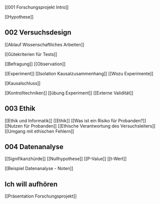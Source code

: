 [[001 Forschungsprojekt Intro]]

[[Hypothese]]


## 002 Versuchsdesign
[[Ablauf Wissenschaftliches Arbeiten]]

[[Gütekriterien für Tests]]

[[Befragung]]
[[Observation]]


[[Experiment]]
[[Isolation Kausalzusammenhang]]
[[Wozu Experimente]]

[[Kausalschluss]]

[[Kontrolltechniken]]
[[übung Experiment]]
[[Externe Validität]]

## 003 Ethik
[[Ethik und Informatik]]
[[Ethik]]
[[Was ist ein Risiko für Probanden?]]
[[Nutzen für Probanden]]
[[Ethische Verantwortung des Versuchsleiters]]
[[Umgang mit ethischen Fehlern]]




## 004 Datenanalyse
[[Signifikanzhürde]]
[[Nullhypothese]]
[[P-Value]]
[[t-Wert]]

[[Beispiel Datenanalyse - Noten]]


## Ich will aufhören
[[Präsentation Forschungsprojekt]]




